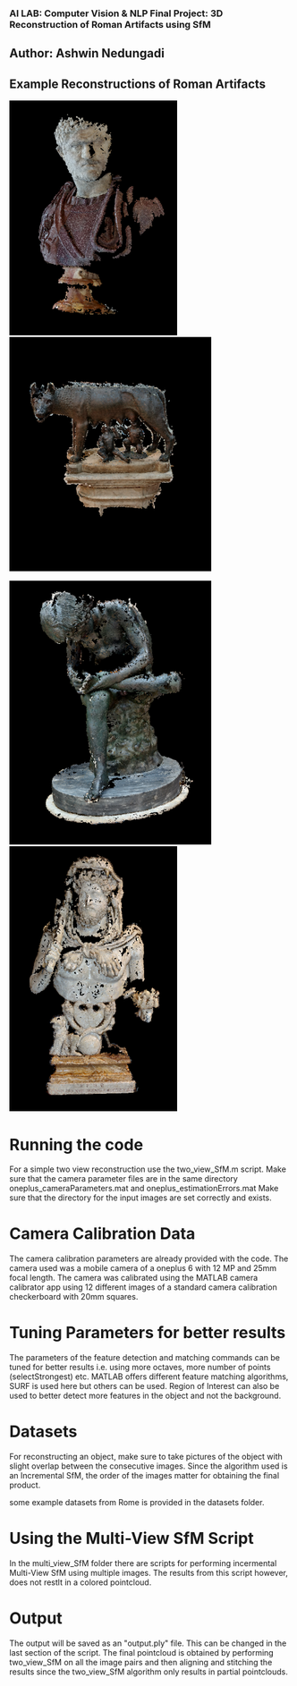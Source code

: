 
### AI LAB: Computer Vision & NLP Final Project: 3D Reconstruction of Roman Artifacts using SfM
## Author: Ashwin Nedungadi

## Example Reconstructions of Roman Artifacts
<img src="https://github.com/ashwin-ned/SfM4Artifacts/blob/main/reconstructed_examples/caracalla.PNG" width="300"/> <img src="https://github.com/ashwin-ned/SfM4Artifacts/blob/main/reconstructed_examples/she_wolf.PNG" width="361"/>

<img src="https://github.com/ashwin-ned/SfM4Artifacts/blob/main/reconstructed_examples/thornboy2.PNG" width="361"/> <img src="https://github.com/ashwin-ned/SfM4Artifacts/blob/main/reconstructed_examples/commodus2.PNG" width="300"/>

# Running the code

For a simple two view reconstruction use the two_view_SfM.m script. 
Make sure that the camera parameter files are in the same directory oneplus_cameraParameters.mat and oneplus_estimationErrors.mat
Make sure that the directory for the input images are set correctly and exists. 

# Camera Calibration Data

The camera calibration parameters are already provided with the code. The camera used was a mobile camera of a oneplus 6 with 12 MP and 25mm focal length. 
The camera was calibrated using the MATLAB camera calibrator app using 12 different images of a standard camera calibration checkerboard with 20mm squares. 

# Tuning Parameters for better results 

The parameters of the feature detection and matching commands can be tuned for better results i.e. using more octaves, more number of points (selectStrongest) etc. 
MATLAB offers different feature matching algorithms, SURF is used here but others can be used.
Region of Interest can also be used to better detect more features in the object and not the background. 

# Datasets

For reconstructing an object, make sure to take pictures of the object with slight overlap between the consecutive images. Since the algorithm used is an Incremental SfM, the order of the images matter for obtaining the final product. 

some example datasets from Rome is provided in the datasets folder.

# Using the Multi-View SfM Script

In the multi_view_SfM folder there are scripts for performing incermental Multi-View SfM using multiple images. The results from this script however, does not restlt in a colored pointcloud. 


# Output

The output will be saved as an "output.ply" file. This can be changed in the last section of the script.
The final pointcloud is obtained by performing two_view_SfM on all the image pairs and then aligning and stitching the results since the two_view_SfM algorithm only results in partial pointclouds.
